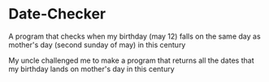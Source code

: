 # Date-Checker
A program that checks when my birthday (may 12) falls on the same day as mother's day (second sunday of may) in this century

My uncle challenged me to make a program that returns all the dates that my birthday lands on mother's day in this century
